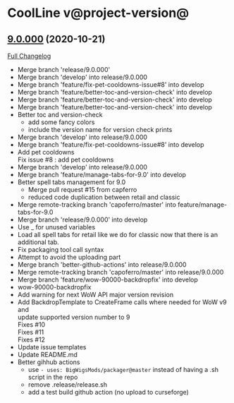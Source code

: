 # CoolLine v@project-version@

## [9.0.000](https://github.com/LoneWanderer-GH/CoolLine/tree/9.0.000) (2020-10-21)
[Full Changelog](https://github.com/LoneWanderer-GH/CoolLine/compare/8.0.010...9.0.000) 

- Merge branch 'release/9.0.000'  
- Merge branch 'develop' into release/9.0.000  
- Merge branch 'feature/fix-pet-cooldowns-issue#8' into develop  
- Merge branch 'feature/better-toc-and-version-check' into develop  
- Merge branch 'feature/better-toc-and-version-check' into develop  
- Merge branch 'feature/better-toc-and-version-check' into develop  
- Better toc and version-check  
     - add some fancy colors  
     - include the version name for version check prints  
- Merge branch 'develop' into release/9.0.000  
- Merge branch 'feature/fix-pet-cooldowns-issue#8' into develop  
- Add pet cooldowns  
    Fix issue #8 : add pet cooldowns  
- Merge branch 'develop' into release/9.0.000  
- Merge branch 'feature/manage-tabs-for-9.0' into develop  
- Better spell tabs management for 9.0  
     - Merge pull request #15 from capferro  
     - reduced code duplication between retail and classic  
- Merge remote-tracking branch 'capoferro/master' into feature/manage-tabs-for-9.0  
- Merge branch 'release/9.0.000' into develop  
- Use _ for unused variables  
- Load all spell tabs for retail like we do for classic now that there is an additional tab.  
- Fix packaging tool call syntax  
- Attempt to avoid the uploading part  
- Merge branch 'better-github-actions' into release/9.0.000  
- Merge remote-tracking branch 'capoferro/master' into release/9.0.000  
- Merge branch 'feature/wow-90000-backdropfix' into develop  
- wow-90000-backdropfix  
- Add warning for next WoW API major version revision  
- Add BackdropTemplate to CreateFrame calls where needed for WoW v9 and  
    update supported version number to 9  
    Fixes #10  
    Fixes #11  
    Fixes #12  
- Update issue templates  
- Update README.md  
- Better  gihhub actions  
    - use `- uses: BigWigsMods/packager@master` instead of having a .sh script in the repo  
    - remove .release/release.sh  
    - add a test build github action (no upload to curseforge)  

